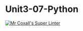 # Unit3-07-Python
[![Mr Coxall's Super Linter](https://github.com/ICS3U-C-Programming-MF/Unit3-07-Python/workflows/Mr%20Coxall's%20Super%20Linter/badge.svg)](https://github.com/ICS3U-C-Programming-MF/Unit3-07-Python/actions/)
